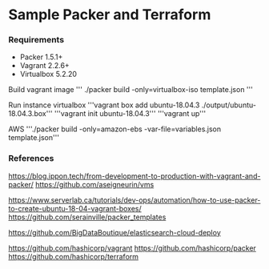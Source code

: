 # Sample Packer and Terraform

### Requirements

* Packer 1.5.1+
* Vagrant 2.2.6+
* Virtualbox 5.2.20

Build vagrant image
'''
./packer build -only=virtualbox-iso template.json
'''

Run instance virtualbox
'''vagrant box add ubuntu-18.04.3 ./output/ubuntu-18.04.3.box'''
'''vagrant init ubuntu-18.04.3'''
'''vagrant up'''

AWS
'''./packer build -only=amazon-ebs -var-file=variables.json template.json'''

### References

<https://blog.ippon.tech/from-development-to-production-with-vagrant-and-packer/>
<https://github.com/aseigneurin/vms>

<https://www.serverlab.ca/tutorials/dev-ops/automation/how-to-use-packer-to-create-ubuntu-18-04-vagrant-boxes/>
<https://github.com/serainville/packer_templates>

<https://github.com/BigDataBoutique/elasticsearch-cloud-deploy>

<https://github.com/hashicorp/vagrant>
<https://github.com/hashicorp/packer>
<https://github.com/hashicorp/terraform>
